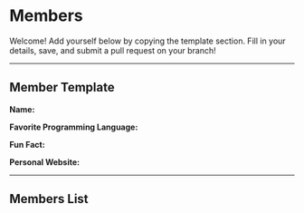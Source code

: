 # Members

Welcome! Add yourself below by copying the template section. Fill in your details, save, and submit a pull request on your branch!

---

## Member Template
**Name:** <!-- Your Name Here -->

**Favorite Programming Language:** <!-- e.g. Python, JavaScript, etc. -->

**Fun Fact:** <!-- Something interesting about you! -->

**Personal Website:** <!-- (Optional) paste your URL here, or delete this line if none -->

---

## Members List

<!-- Copy and paste the template above for your entry below this line! -->
